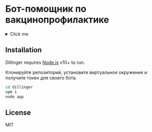 # Бот-помощник по вакцинопрофилактике
<details>
  <summary>Click me</summary>
  
  ### Heading
  1. Foo
  2. Bar
     * Baz
     * Qux

  ### Some Code
  ```py
  function logSomething(something) {
    console.log('Something', something);
  }
  ```
</details>

## Installation

Dillinger requires [Node.js](https://nodejs.org/) v10+ to run.

Клонируйте репозиторий, установите виртуальное окружение и получите токен для своего бота.

```sh
cd dillinger
npm i
node app
```

## License

MIT
